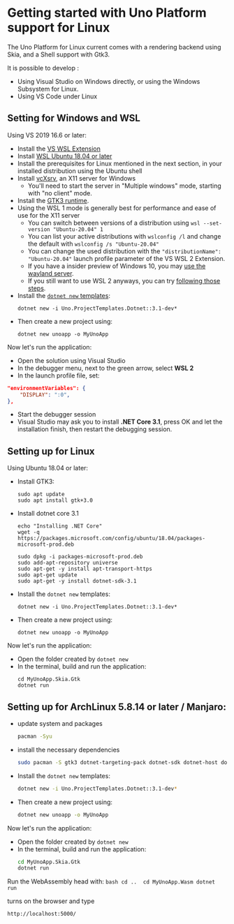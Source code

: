 # Getting started with Uno Platform support for Linux

The Uno Platform for Linux current comes with a rendering backend using Skia, and a Shell support with Gtk3.

It is possible to develop :
- Using Visual Studio on Windows directly, or using the Windows Subsystem for Linux.
- Using VS Code under Linux

## Setting for Windows and WSL

Using VS 2019 16.6 or later:
- Install the [VS WSL Extension](https://marketplace.visualstudio.com/items?itemName=ms-azuretools.Dot-Net-Core-Debugging-With-Wsl2)
- Install [WSL Ubuntu 18.04 or later](https://docs.microsoft.com/en-us/windows/wsl/install-win10)
- Install the prerequisites for Linux mentioned in the next section, in your installed distribution using the Ubuntu shell
- Install [vcXsrv](https://sourceforge.net/projects/vcxsrv/), an X11 server for Windows
    - You'll need to start the server in "Multiple windows" mode, starting with "no client" mode.
- Install the [GTK3 runtime](https://github.com/tschoonj/GTK-for-Windows-Runtime-Environment-Installer/releases).
- Using the WSL 1 mode is generally best for performance and ease of use for the X11 server
    - You can switch between versions of a distribution using `wsl --set-version "Ubuntu-20.04" 1`
    - You can list your active distributions with `wslconfig /l` and change the default with `wslconfig /s "Ubuntu-20.04"`
    - You can change the used distribution with the `"distributionName": "Ubuntu-20.04"` launch profile parameter of the VS WSL 2 Extension.
    - If you have a insider preview of Windows 10, you may [use the wayland server](https://devblogs.microsoft.com/commandline/the-windows-subsystem-for-linux-build-2020-summary/#wsl-gui).
    - If you still want to use WSL 2 anyways, you can try [following those steps](https://skeptric.com/wsl2-xserver).
- Install the [`dotnet new` templates](get-started-dotnet-new.md):
    ```
    dotnet new -i Uno.ProjectTemplates.Dotnet::3.1-dev*
    ```
- Then create a new project using:
    ```
    dotnet new unoapp -o MyUnoApp
    ```

Now let's run the application:
- Open the solution using Visual Studio
- In the debugger menu, next to the green arrow, select **WSL 2**
- In the launch profile file, set:
```json
"environmentVariables": {
    "DISPLAY": ":0",
},
```
- Start the debugger session
- Visual Studio may ask you to install **.NET Core 3.1**, press OK and let the installation finish, then restart the debugging session.

## Setting up for Linux

Using Ubuntu 18.04 or later:
- Install GTK3:
    ```
    sudo apt update
    sudo apt install gtk+3.0
    ```
- Install dotnet core 3.1
    ```
    echo "Installing .NET Core"
    wget -q https://packages.microsoft.com/config/ubuntu/18.04/packages-microsoft-prod.deb

    sudo dpkg -i packages-microsoft-prod.deb
    sudo add-apt-repository universe
    sudo apt-get -y install apt-transport-https
    sudo apt-get update
    sudo apt-get -y install dotnet-sdk-3.1
    ```
- Install the `dotnet new` templates:
    ```
    dotnet new -i Uno.ProjectTemplates.Dotnet::3.1-dev*
    ```
- Then create a new project using:
    ```
    dotnet new unoapp -o MyUnoApp
    ```

Now let's run the application:
- Open the folder created by `dotnet new`
- In the terminal, build and run the application:
    ```
    cd MyUnoApp.Skia.Gtk
    dotnet run
    ```
    
    
    
## Setting up for ArchLinux 5.8.14 or later / Manjaro:
- update system and packages
    ```bash
    pacman -Syu
    ```
- install the necessary dependencies
    ```bash
    sudo pacman -S gtk3 dotnet-targeting-pack dotnet-sdk dotnet-host dotnet-runtime mono python mono-msbuild ninja gn aspnet-runtime 
    ```
- Install the `dotnet new` templates:
    ```bash
    dotnet new -i Uno.ProjectTemplates.Dotnet::3.1-dev*
    ```
- Then create a new project using:
    ```bash
    dotnet new unoapp -o MyUnoApp
    ```

Now let's run the application:
- Open the folder created by `dotnet new`
- In the terminal, build and run the application:
    ```bash
    cd MyUnoApp.Skia.Gtk
    dotnet run
    ```
Run the WebAssembly head with:
    ```bash
    cd .. 
    cd MyUnoApp.Wasm
    dotnet run
    ```
    
turns on the browser and type
```
http://localhost:5000/
```  
